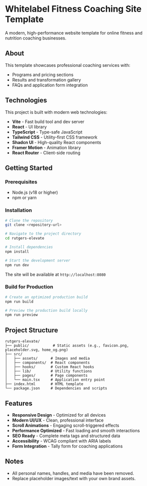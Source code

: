 # Whitelabel Fitness Coaching Site Template

A modern, high-performance website template for online fitness and nutrition coaching businesses.

## About

This template showcases professional coaching services with:
- Programs and pricing sections
- Results and transformation gallery
- FAQs and application form integration

## Technologies

This project is built with modern web technologies:

- **Vite** - Fast build tool and dev server
- **React** - UI library
- **TypeScript** - Type-safe JavaScript
- **Tailwind CSS** - Utility-first CSS framework
- **Shadcn UI** - High-quality React components
- **Framer Motion** - Animation library
- **React Router** - Client-side routing

## Getting Started

### Prerequisites

- Node.js (v18 or higher)
- npm or yarn

### Installation

```sh
# Clone the repository
git clone <repository-url>

# Navigate to the project directory
cd rutgers-elevate

# Install dependencies
npm install

# Start the development server
npm run dev
```

The site will be available at `http://localhost:8080`

### Build for Production

```sh
# Create an optimized production build
npm run build

# Preview the production build locally
npm run preview
```

## Project Structure

```
rutgers-elevate/
├── public/           # Static assets (e.g., favicon.png, placeholder.svg, home_og.png)
├── src/
│   ├── assets/      # Images and media
│   ├── components/  # React components
│   ├── hooks/       # Custom React hooks
│   ├── lib/         # Utility functions
│   ├── pages/       # Page components
│   └── main.tsx     # Application entry point
├── index.html       # HTML template
└── package.json     # Dependencies and scripts
```

## Features

- **Responsive Design** - Optimized for all devices
- **Modern UI/UX** - Clean, professional interface
- **Scroll Animations** - Engaging scroll-triggered effects
- **Performance Optimized** - Fast loading and smooth interactions
- **SEO Ready** - Complete meta tags and structured data
- **Accessibility** - WCAG compliant with ARIA labels
- **Form Integration** - Tally form for coaching applications

## Notes

- All personal names, handles, and media have been removed.
- Replace placeholder images/text with your own brand assets.
